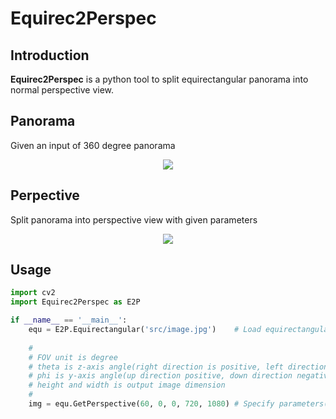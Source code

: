 # Equirec2Perspec
## Introduction
<strong>Equirec2Perspec</strong> is a python tool to split equirectangular panorama into normal perspective view.

## Panorama
Given an input of 360 degree panorama
<center><img src="src/image.jpg"></center>

## Perpective
Split panorama into perspective view with given parameters
<center><img src="src/perspective.jpg"></center>

## Usage
```python
import cv2 
import Equirec2Perspec as E2P 

if __name__ == '__main__':
    equ = E2P.Equirectangular('src/image.jpg')    # Load equirectangular image
    
    #
    # FOV unit is degree 
    # theta is z-axis angle(right direction is positive, left direction is negative)
    # phi is y-axis angle(up direction positive, down direction negative)
    # height and width is output image dimension 
    #
    img = equ.GetPerspective(60, 0, 0, 720, 1080) # Specify parameters(FOV, theta, phi, height, width)
```


